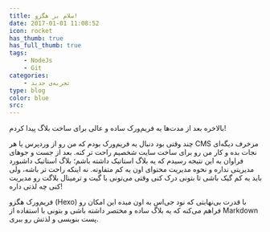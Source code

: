 ```yaml
---
title: سلام بر هگزو!
date: 2017-01-01 11:08:52
icon: rocket
has_thumb: true
has_full_thumb: true
tags:
    - NodeJs
    - Git
categories:
    - تجربه‌ی جدید
type: blog
color: blue
src:
---
```

بالاخره بعد از مدت‌ها یه فریم‌ورک ساده و عالی برای ساخت بلاگ پیدا کردم!

چند وقتی بود دنبال یه فریم‌ورک بودم که من رو از وردپرس یا هر CMS مزخرف دیگه‌ای نجات بده و کار من رو برای ساخت سایت شخصیم راحت تر کنه. بعد از جست و جو‌های فراوان به این نتیجه رسیدم که یه بلاگ استاتیک داشته باشم؛<!-- more --> بلاگ استاتیک داشبورد مدیریتی نداره و نحوه مدیریت محتوای اون یه کم متفاوته. نه اینکه راحت تر باشه، ولی باید یه کم گیک باشی تا بتونی درک کنی وقتی می‌تونی با گیت و ترمینال بلاگت رو مدیریت کنی چه لذتی داره!

فریم‌ورک هگزو (Hexo) با قدرت بی‌نهایتی که نود جی‌اس به اون میده این امکان رو فراهم می‌کنه که یه بلاگ ساده و مختصر داشته باشی و بتونی با استفاده از Markdown پست بنویسی و لذتش رو ببری.

